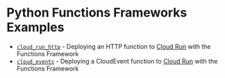 # Python Functions Frameworks Examples

* [`cloud_run_http`](./cloud_run_http/) - Deploying an HTTP function to [Cloud Run](http://cloud.google.com/run) with the Functions Framework
* [`cloud_events`](./cloud_events/) - Deploying a CloudEvent function to [Cloud Run](http://cloud.google.com/run) with the Functions Framework
